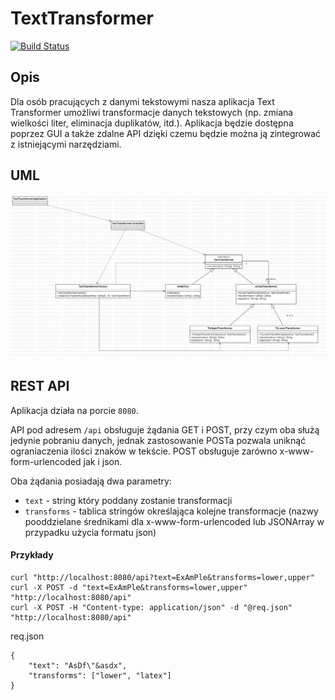 # TextTransformer
[![Build Status](https://travis-ci.com/Guslarz/TextTransformer.svg?token=peoSjrb9W53DNZFWVoGu&branch=main)](https://travis-ci.com/Guslarz/TextTransformer)

## Opis
Dla osób pracujących z danymi tekstowymi nasza aplikacja Text Transformer umożliwi transformacje danych tekstowych (np. zmiana wielkości liter, eliminacja duplikatów, itd.). Aplikacja będzie dostępna poprzez GUI a także zdalne API dzięki czemu będzie można ją zintegrować z istniejącymi narzędziami.

## UML
![UML diagram](https://github.com/Guslarz/TextTransformer/blob/main/misc/TextTransformer.png)

## REST API
Aplikacja działa na porcie `8080`.

API pod adresem `/api` obsługuje żądania GET i POST, przy czym oba służą jedynie pobraniu danych, 
jednak zastosowanie POSTa pozwala uniknąć ograniaczenia ilości znaków w tekście. 
POST obsługuje zarówno x-www-form-urlencoded jak i json.

Oba żądania posiadają dwa parametry: 
- `text` - string który poddany zostanie transformacji
- `transforms` - tablica stringów określająca kolejne transformacje (nazwy pooddzielane 
średnikami dla x-www-form-urlencoded lub JSONArray w przypadku użycia formatu json)

#### Przykłady
```
curl "http://localhost:8080/api?text=ExAmPle&transforms=lower,upper"
curl -X POST -d "text=ExAmPle&transforms=lower,upper" "http://localhost:8080/api"
curl -X POST -H "Content-type: application/json" -d "@req.json" "http://localhost:8080/api"
```

req.json
```
{
	"text": "AsDf\"&asdx",
	"transforms": ["lower", "latex"]
}
```
